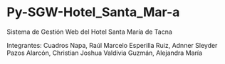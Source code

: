 # Py-SGW-Hotel_Santa_Mar-a
Sistema de Gestión Web del Hotel Santa María de Tacna

Integrantes:
Cuadros Napa, Raúl Marcelo
Esperilla Ruiz, Adnner Sleyder
Pazos Alarcón, Christian Joshua
Valdivia Guzmán, Alejandra María

